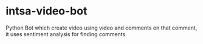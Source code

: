 # intsa-video-bot
Python Bot which create video using video and comments on that comment, it uses sentiment analysis for finding comments
